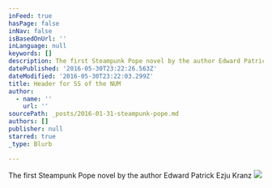 ```yaml
---
inFeed: true
hasPage: false
inNav: false
isBasedOnUrl: ''
inLanguage: null
keywords: []
description: The first Steampunk Pope novel by the author Edward Patrick Ezju Kranz
datePublished: '2016-05-30T23:22:26.563Z'
dateModified: '2016-05-30T23:22:03.299Z'
title: Header for SS of the NUM
author:
  - name: ''
    url: ''
sourcePath: _posts/2016-01-31-steampunk-pope.md
authors: []
publisher: null
starred: true
_type: Blurb

---
```

The first Steampunk Pope novel by the author Edward Patrick Ezju Kranz
![](https://s3-us-west-2.amazonaws.com/the-grid-img/p/681e2217adabf1fc50434b2701ad94d483760b04.jpg)